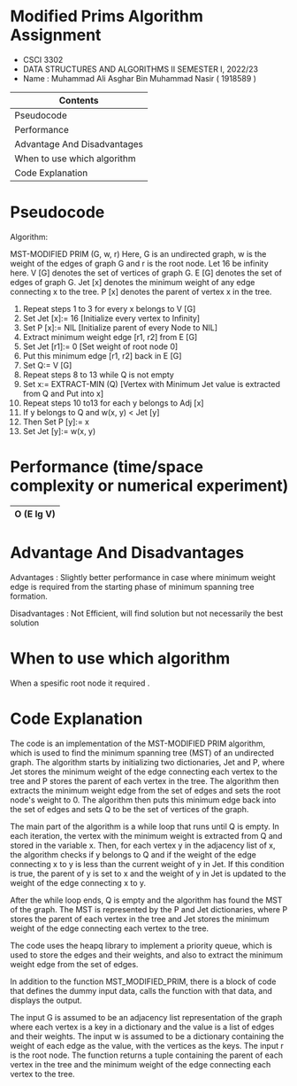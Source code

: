 # Modified Prims Algorithm Assignment

- CSCI 3302
- DATA STRUCTURES AND ALGORITHMS II SEMESTER I, 2022/23
- Name : Muhammad Ali Asghar Bin Muhammad Nasir ( 1918589 )


| Contents |
| ------- |
| Pseudocode |
| Performance |
| Advantage And Disadvantages |
| When to use which algorithm |
| Code Explanation| 



# Pseudocode

Algorithm:

MST-MODIFIED PRIM (G, w, r)
Here, G is an undirected graph, w is the weight of the edges 
of graph G and r is the root node.
Let 16 be infinity here.
V [G] denotes the set of vertices of graph G.
E [G] denotes the set of edges of graph G.
Jet [x] denotes the minimum weight of any edge connecting 
x to the tree.
P [x] denotes the parent of vertex x in the tree.

1. Repeat steps 1 to 3 for every x belongs to V [G]
2. Set Jet [x]:= 16 [Initialize every vertex to Infinity]
3. Set P [x]:= NIL [Initialize parent of every Node to NIL]
4. Extract minimum weight edge [r1, r2] from E [G]
5. Set Jet [r1]:= 0 [Set weight of root node 0]
6. Put this minimum edge [r1, r2] back in E [G]
7. Set Q:= V [G]
8. Repeat steps 8 to 13 while Q is not empty
9. Set x:= EXTRACT-MIN (Q) [Vertex with Minimum Jet value is extracted from Q and Put into x]
10. Repeat steps 10 to13 for each y belongs to Adj [x]
11. If y belongs to Q and w(x, y) < Jet [y]
12. Then Set P [y]:= x
13. Set Jet [y]:= w(x, y)

# Performance (time/space complexity or numerical experiment)

| O (E lg V) |
| --------- |

# Advantage And Disadvantages

Advantages : Slightly better performance in case where minimum weight edge is required from the starting phase of minimum spanning tree formation.

Disadvantages : Not Efficient, will find solution but not necessarily the best solution

# When to use which algorithm

When a spesific root node it required .


# Code Explanation

The code is an implementation of the MST-MODIFIED PRIM algorithm, which is used to find the minimum spanning tree (MST) of an undirected graph. The algorithm starts by initializing two dictionaries, Jet and P, where Jet stores the minimum weight of the edge connecting each vertex to the tree and P stores the parent of each vertex in the tree. The algorithm then extracts the minimum weight edge from the set of edges and sets the root node's weight to 0. The algorithm then puts this minimum edge back into the set of edges and sets Q to be the set of vertices of the graph.

The main part of the algorithm is a while loop that runs until Q is empty. In each iteration, the vertex with the minimum weight is extracted from Q and stored in the variable x. Then, for each vertex y in the adjacency list of x, the algorithm checks if y belongs to Q and if the weight of the edge connecting x to y is less than the current weight of y in Jet. If this condition is true, the parent of y is set to x and the weight of y in Jet is updated to the weight of the edge connecting x to y.

After the while loop ends, Q is empty and the algorithm has found the MST of the graph. The MST is represented by the P and Jet dictionaries, where P stores the parent of each vertex in the tree and Jet stores the minimum weight of the edge connecting each vertex to the tree.

The code uses the heapq library to implement a priority queue, which is used to store the edges and their weights, and also to extract the minimum weight edge from the set of edges.

In addition to the function MST_MODIFIED_PRIM, there is a block of code that defines the dummy input data, calls the function with that data, and displays the output.

The input G is assumed to be an adjacency list representation of the graph where each vertex is a key in a dictionary and the value is a list of edges and their weights. The input w is assumed to be a dictionary containing the weight of each edge as the value, with the vertices as the keys. The input r is the root node. The function returns a tuple containing the parent of each vertex in the tree and the minimum weight of the edge connecting each vertex to the tree.
